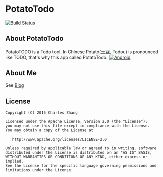 # PotatoTodo
[![Build Status](https://travis-ci.org/zhangchaoxu/PotatoTODO.png?branch=master)](https://travis-ci.org/zhangchaoxu/PotatoTODO)

## About PotatoTodo
PotatoTODO is a Todo tool.
In Chinese Potato(土豆, Todou) is pronounced like TODO, that's why this app called PotatoTodo.
[![Android](http://mudlab9.com/static/image/btn_android.png)](https://play.google.com/store/apps/details?id=)

## About Me
See [Blog](http://lean56.com)

## License


    Copyright (C) 2015 Charles Zhang

    Licensed under the Apache License, Version 2.0 (the "License");
    you may not use this file except in compliance with the License.
    You may obtain a copy of the License at

       http://www.apache.org/licenses/LICENSE-2.0

    Unless required by applicable law or agreed to in writing, software
    distributed under the License is distributed on an "AS IS" BASIS,
    WITHOUT WARRANTIES OR CONDITIONS OF ANY KIND, either express or implied.
    See the License for the specific language governing permissions and
    limitations under the License.

